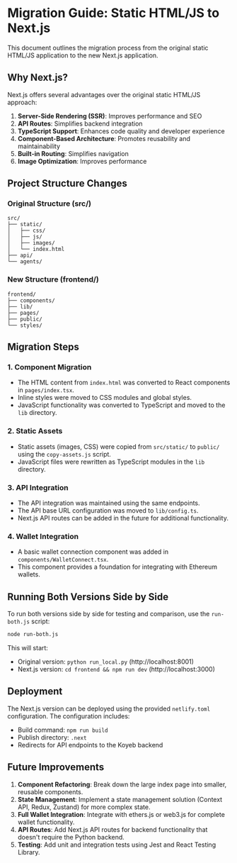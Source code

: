 # Migration Guide: Static HTML/JS to Next.js

This document outlines the migration process from the original static HTML/JS application to the new Next.js application.

## Why Next.js?

Next.js offers several advantages over the original static HTML/JS approach:

1. **Server-Side Rendering (SSR)**: Improves performance and SEO
2. **API Routes**: Simplifies backend integration
3. **TypeScript Support**: Enhances code quality and developer experience
4. **Component-Based Architecture**: Promotes reusability and maintainability
5. **Built-in Routing**: Simplifies navigation
6. **Image Optimization**: Improves performance

## Project Structure Changes

### Original Structure (src/)

```
src/
├── static/
│   ├── css/
│   ├── js/
│   ├── images/
│   └── index.html
├── api/
└── agents/
```

### New Structure (frontend/)

```
frontend/
├── components/
├── lib/
├── pages/
├── public/
└── styles/
```

## Migration Steps

### 1. Component Migration

- The HTML content from `index.html` was converted to React components in `pages/index.tsx`.
- Inline styles were moved to CSS modules and global styles.
- JavaScript functionality was converted to TypeScript and moved to the `lib` directory.

### 2. Static Assets

- Static assets (images, CSS) were copied from `src/static/` to `public/` using the `copy-assets.js` script.
- JavaScript files were rewritten as TypeScript modules in the `lib` directory.

### 3. API Integration

- The API integration was maintained using the same endpoints.
- The API base URL configuration was moved to `lib/config.ts`.
- Next.js API routes can be added in the future for additional functionality.

### 4. Wallet Integration

- A basic wallet connection component was added in `components/WalletConnect.tsx`.
- This component provides a foundation for integrating with Ethereum wallets.

## Running Both Versions Side by Side

To run both versions side by side for testing and comparison, use the `run-both.js` script:

```bash
node run-both.js
```

This will start:

- Original version: `python run_local.py` (http://localhost:8001)
- Next.js version: `cd frontend && npm run dev` (http://localhost:3000)

## Deployment

The Next.js version can be deployed using the provided `netlify.toml` configuration. The configuration includes:

- Build command: `npm run build`
- Publish directory: `.next`
- Redirects for API endpoints to the Koyeb backend

## Future Improvements

1. **Component Refactoring**: Break down the large index page into smaller, reusable components.
2. **State Management**: Implement a state management solution (Context API, Redux, Zustand) for more complex state.
3. **Full Wallet Integration**: Integrate with ethers.js or web3.js for complete wallet functionality.
4. **API Routes**: Add Next.js API routes for backend functionality that doesn't require the Python backend.
5. **Testing**: Add unit and integration tests using Jest and React Testing Library.
